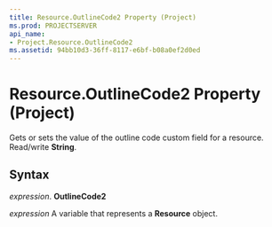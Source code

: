 ```yaml
---
title: Resource.OutlineCode2 Property (Project)
ms.prod: PROJECTSERVER
api_name:
- Project.Resource.OutlineCode2
ms.assetid: 94bb10d3-36ff-8117-e6bf-b08a0ef2d0ed
---
```



# Resource.OutlineCode2 Property (Project)

 Gets or sets the value of the outline code custom field for a resource. Read/write **String**.


## Syntax

 _expression_. **OutlineCode2**

 _expression_ A variable that represents a **Resource** object.


